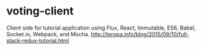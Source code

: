 # voting-client
Client side for tutorial application using Flux, React, Immutable, ES6, Babel, Socket.io, Webpack, and Mocha. http://teropa.info/blog/2015/09/10/full-stack-redux-tutorial.html
